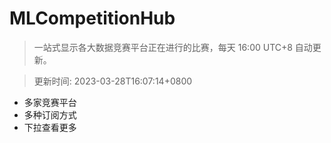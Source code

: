 # MLCompetitionHub

> 一站式显示各大数据竞赛平台正在进行的比赛，每天 16:00 UTC+8 自动更新。
  
> 更新时间: 2023-03-28T16:07:14+0800 

* 多家竞赛平台
* 多种订阅方式
* 下拉查看更多